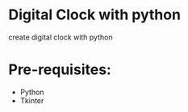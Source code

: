 # Digital Clock with python
create digital clock with python
# Pre-requisites:
- Python
- Tkinter


